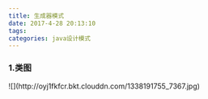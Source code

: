 ```yaml
---
title: 生成器模式
date: 2017-4-28 20:13:10
tags:
categories: java设计模式
---
```


<h3>1.类图</h3>
![](http://oyj1fkfcr.bkt.clouddn.com/1338191755_7367.jpg)
